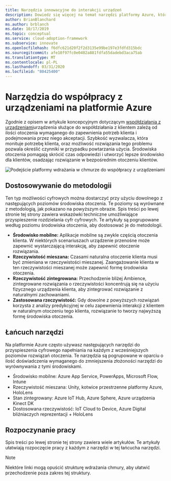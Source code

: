 ```yaml
---
title: Narzędzia innowacyjne do interakcji urządzeń
description: Dowiedz się więcej na temat narzędzi platformy Azure, które umożliwiają współpracę z urządzeniami i środowiskami otoczenia, które rozszerzają naturalne otoczenie i zachowania klientów.
author: BrianBlanchard
ms.author: brblanch
ms.date: 10/17/2019
ms.topic: conceptual
ms.service: cloud-adoption-framework
ms.subservice: innovate
ms.openlocfilehash: f6dfc621d20f2f2d3135e99be197e3fdfd315bdc
ms.sourcegitcommit: afe10f97fc0e0402a881fdfa55dadebd3aca75ab
ms.translationtype: MT
ms.contentlocale: pl-PL
ms.lasthandoff: 03/31/2020
ms.locfileid: "80425400"
---
```

# <a name="tools-to-interact-with-devices-in-azure"></a>Narzędzia do współpracy z urządzeniami na platformie Azure

Zgodnie z opisem w artykule koncepcyjnym dotyczącym [współdziałania z urządzeniami](../considerations/devices.md)urządzenia służące do współdziałania z klientem zależą od ilości otoczenia wymaganego do zapewnienia potrzeb klienta i podejmowania przez niego akceptacji. Szybkość wyzwalacza, która monituje potrzebę klienta, oraz możliwość rozwiązania tego problemu pozwala określić czynniki w przypadku powtarzania użycia. Środowiska otoczenia pomagają skrócić czas odpowiedzi i utworzyć lepsze środowisko dla klientów, osadzając rozwiązanie w bezpośrednim otoczeniu klientów.

![Podejście platformy wdrażania w chmurze do współpracy z urządzeniami](../../_images/innovate/ambient-experiences.png)

## <a name="alignment-to-the-methodology"></a>Dostosowywanie do metodologii

Ten typ możliwości cyfrowych można dostarczyć przy użyciu dowolnego z następujących poziomów środowiska otoczenia. Te poziomy są wyrównane z metodologią, jak pokazano na powyższym obrazie. Spis treści po lewej stronie tej strony zawiera wskazówki techniczne umożliwiające przyspieszenie rozdzielania cyfr cyfrowych. Te artykuły są pogrupowane według poziomu środowiska otoczenia, aby dostosować je do metodologii.

- **Środowisko mobilne:** Aplikacje mobilne są zwykle częścią otoczenia klienta. W niektórych scenariuszach urządzenie przenośne może zapewnić wystarczającą interakcję, aby zapewnić otoczenie rozwiązania.
- **Rzeczywistość mieszana:** Czasami naturalna otoczenie klienta musi być zmieniana w rzeczywistości mieszanej. Zaangażowanie klienta w ten rzeczywistości mieszanej może zapewnić formę środowiska otoczenia.
- **Rzeczywistość zintegrowana:** Przechodzenie bliżej Ambience, zintegrowane rozwiązania o rzeczywistości koncentrują się na użyciu fizycznego urządzenia klienta, aby zintegrować rozwiązanie z naturalnymi zachowaniami.
- **Zastosowana rzeczywistość:** Gdy dowolne z powyższych rozwiązań korzysta z analizy predykcyjnej w celu zapewnienia interakcji z klientem w naturalnym otoczeniu tego klienta, rozwiązanie to tworzy najwyższą formę środowiska otoczenia.

## <a name="toolchain"></a>Łańcuch narzędzi

Na platformie Azure często używasz następujących narzędzi do przyspieszenia cyfrowego napełniania na każdym z wcześniejszych poziomów rozwiązań otoczenia. Te narzędzia są pogrupowane w oparciu o ilość doświadczenia wymaganego do zmniejszenia złożoności narzędzi do wyrównywania z tymi środowiskami.

- Środowisko mobilne: Azure App Service, PowerApps, Microsoft Flow, Intune
- Rzeczywistość mieszana: Unity, kotwice przestrzenne platformy Azure, HoloLens
- Stan zintegrowany: Azure IoT Hub, Azure Sphere, Azure urządzenia Kinect DK
- Dostosowana rzeczywistość: IoT Cloud to Device, Azure Digital bliźniaczych reprezentacji + HoloLens

## <a name="get-started"></a>Rozpoczynanie pracy

Spis treści po lewej stronie tej strony zawiera wiele artykułów. Te artykuły ułatwiają rozpoczęcie pracy z każdym z narzędzi w tej łańcucha narzędzi.

> [!NOTE]
> Niektóre linki mogą opuścić strukturę wdrażania chmury, aby ułatwić przechodzenie poza zakres tej struktury.
